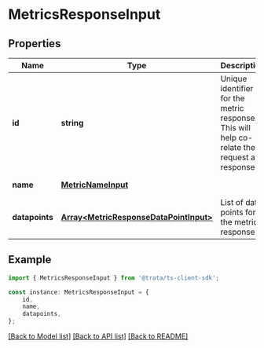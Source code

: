 # MetricsResponseInput


## Properties

Name | Type | Description | Notes
------------ | ------------- | ------------- | -------------
**id** | **string** | Unique identifier for the metric response. This will help co-relate the request and response | [default to undefined]
**name** | [**MetricNameInput**](MetricNameInput.md) |  | [default to undefined]
**datapoints** | [**Array&lt;MetricResponseDataPointInput&gt;**](MetricResponseDataPointInput.md) | List of data points for the metric response | [default to undefined]

## Example

```typescript
import { MetricsResponseInput } from '@trata/ts-client-sdk';

const instance: MetricsResponseInput = {
    id,
    name,
    datapoints,
};
```

[[Back to Model list]](../README.md#documentation-for-models) [[Back to API list]](../README.md#documentation-for-api-endpoints) [[Back to README]](../README.md)
